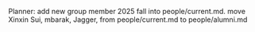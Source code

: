 Planner:
add new group member 2025 fall into people/current.md.
move Xinxin Sui, mbarak, Jagger, from people/current.md to people/alumni.md
